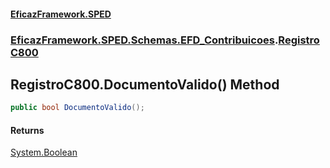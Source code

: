 #### [EficazFramework.SPED](EficazFrameworkSPED.md 'EficazFramework SPED')
### [EficazFramework.SPED.Schemas.EFD_Contribuicoes](EficazFramework.SPED.Schemas.EFD_Contribuicoes.md 'EficazFramework.SPED.Schemas.EFD_Contribuicoes').[RegistroC800](EficazFramework.SPED.Schemas.EFD_Contribuicoes/RegistroC800.md 'EficazFramework.SPED.Schemas.EFD_Contribuicoes.RegistroC800')

## RegistroC800.DocumentoValido() Method

```csharp
public bool DocumentoValido();
```

#### Returns
[System.Boolean](https://docs.microsoft.com/en-us/dotnet/api/System.Boolean 'System.Boolean')